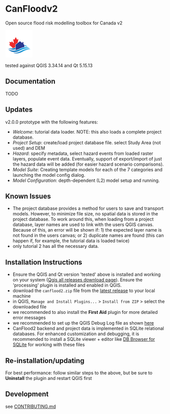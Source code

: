 # CanFloodv2
 
Open source flood risk modelling toolbox for Canada v2



![alt text](https://github.com/cefect/CanFlood2/blob/main/canflood2/img/logo_20210510_22x22.png)


tested against QGIS 3.34.14 and Qt 5.15.13

## Documentation

TODO

## Updates

v2.0.0 prototype with the following features:
- *Welcome*: tutorial data loader. NOTE: this also loads a complete project database.
- *Project Setup*: create/load project database file. select Study Area (not used) and DEM
- *Hazard*: specify metadata, select hazard events from loaded raster layers, populate event data. Eventually, support of export/import of just the hazard data will be added (for easier hazard scenario comparisons).
- *Model Suite*: Creating template models for each of the 7 categories and launching the model config dialog.
- *Model Configuration*: depth-dependent (L2) model setup and running. 
  


## Known Issues
- The project database provides a method for users to save and transport models. However, to minimize file size, no spatial data is stored in the project database. To work around this, when loading from a project database, layer names are used to link with the users QGIS canvas. Because of this, an error will be shown if: 1) the expected layer name is not found in the users canvas; or 2) duplicate names are found (this can happen if, for example, the tutorial data is loaded twice)
- only tutorial 2 has all the necessary data.


## Installation Instructions 

- Ensure the QGIS and Qt version 'tested' above is installed and working on your system ([Qgis all releases download page](https://qgis.org/downloads/)). Ensure the 'processing' plugin is installed and enabled in QGIS.  
- download the `canflood2.zip` file from the [latest release](https://github.com/cefect/CanFlood2/releases) to your local machine
- in QGIS, `Manage and Install Plugins...` > `Install from ZIP` > select the downloaded file
- we recommended to also install the **First Aid** plugin for more detailed error messages 
- we recommended to set up the QGIS Debug Log file as shown [here](https://stackoverflow.com/a/61669864/9871683)
- CanFlood2 backend and project data is implemented in SQLite relational databases. For enhanced customization and debugging, it is recommended to install a SQLite viewer + editor like [DB Browser for SQLite](https://sqlitebrowser.org/) for working with these files  


## Re-installation/updating
For best performance: follow similar steps to the above, but be sure to **Uninstall** the plugin and restart QGIS first 


## Development
see [CONTRIBUTING.md](./CONTRIBUTING.md)